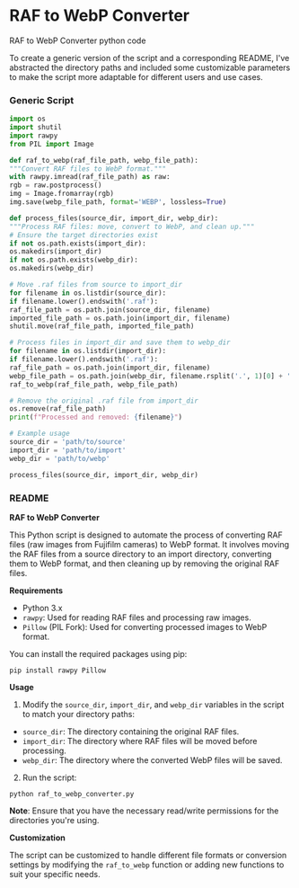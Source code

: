 # RAF to WebP Converter
 RAF to WebP Converter python code

To create a generic version of the script and a corresponding README, I've abstracted the directory paths and included some customizable parameters to make the script more adaptable for different users and use cases.

### Generic Script

```python
import os
import shutil
import rawpy
from PIL import Image

def raf_to_webp(raf_file_path, webp_file_path):
"""Convert RAF files to WebP format."""
with rawpy.imread(raf_file_path) as raw:
rgb = raw.postprocess()
img = Image.fromarray(rgb)
img.save(webp_file_path, format='WEBP', lossless=True)

def process_files(source_dir, import_dir, webp_dir):
"""Process RAF files: move, convert to WebP, and clean up."""
# Ensure the target directories exist
if not os.path.exists(import_dir):
os.makedirs(import_dir)
if not os.path.exists(webp_dir):
os.makedirs(webp_dir)

# Move .raf files from source to import_dir
for filename in os.listdir(source_dir):
if filename.lower().endswith('.raf'):
raf_file_path = os.path.join(source_dir, filename)
imported_file_path = os.path.join(import_dir, filename)
shutil.move(raf_file_path, imported_file_path)

# Process files in import_dir and save them to webp_dir
for filename in os.listdir(import_dir):
if filename.lower().endswith('.raf'):
raf_file_path = os.path.join(import_dir, filename)
webp_file_path = os.path.join(webp_dir, filename.rsplit('.', 1)[0] + '.webp')
raf_to_webp(raf_file_path, webp_file_path)

# Remove the original .raf file from import_dir
os.remove(raf_file_path)
print(f"Processed and removed: {filename}")

# Example usage
source_dir = 'path/to/source'
import_dir = 'path/to/import'
webp_dir = 'path/to/webp'

process_files(source_dir, import_dir, webp_dir)
```

### README

**RAF to WebP Converter**

This Python script is designed to automate the process of converting RAF files (raw images from Fujifilm cameras) to WebP format. It involves moving the RAF files from a source directory to an import directory, converting them to WebP format, and then cleaning up by removing the original RAF files.

**Requirements**

- Python 3.x
- `rawpy`: Used for reading RAF files and processing raw images.
- `Pillow` (PIL Fork): Used for converting processed images to WebP format.

You can install the required packages using pip:

```
pip install rawpy Pillow
```

**Usage**

1. Modify the `source_dir`, `import_dir`, and `webp_dir` variables in the script to match your directory paths:
- `source_dir`: The directory containing the original RAF files.
- `import_dir`: The directory where RAF files will be moved before processing.
- `webp_dir`: The directory where the converted WebP files will be saved.

2. Run the script:

```
python raf_to_webp_converter.py
```

**Note**: Ensure that you have the necessary read/write permissions for the directories you're using.

**Customization**

The script can be customized to handle different file formats or conversion settings by modifying the `raf_to_webp` function or adding new functions to suit your specific needs.